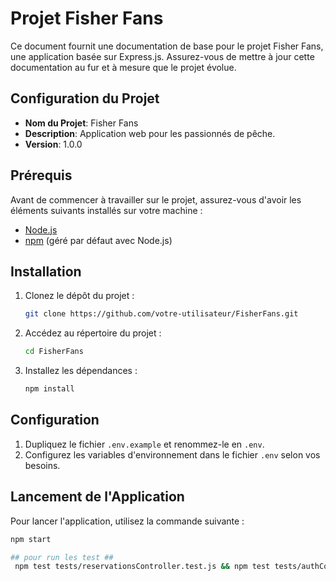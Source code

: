 # Projet Fisher Fans

Ce document fournit une documentation de base pour le projet Fisher Fans, une application basée sur Express.js. Assurez-vous de mettre à jour cette documentation au fur et à mesure que le projet évolue.

## Configuration du Projet

- **Nom du Projet**: Fisher Fans
- **Description**: Application web pour les passionnés de pêche.
- **Version**: 1.0.0

## Prérequis

Avant de commencer à travailler sur le projet, assurez-vous d'avoir les éléments suivants installés sur votre machine :

- [Node.js](https://nodejs.org/)
- [npm](https://www.npmjs.com/) (géré par défaut avec Node.js)

## Installation

1. Clonez le dépôt du projet :

    ```bash
    git clone https://github.com/votre-utilisateur/FisherFans.git
    ```

2. Accédez au répertoire du projet :

    ```bash
    cd FisherFans
    ```

3. Installez les dépendances :

    ```bash
    npm install
    ```

## Configuration

1. Dupliquez le fichier `.env.example` et renommez-le en `.env`.
2. Configurez les variables d'environnement dans le fichier `.env` selon vos besoins.

## Lancement de l'Application

Pour lancer l'application, utilisez la commande suivante :

```bash
npm start

## pour run les test ##
 npm test tests/reservationsController.test.js && npm test tests/authController.test.js && npm test tests/boatController.test.js && npm test tests/userController.test.js